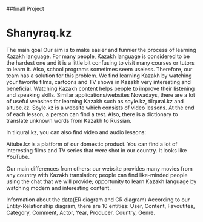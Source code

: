 ##finall Project 
# Shanyraq.kz

The main goal
Our aim is to make easier and funnier the process of learning Kazakh language. For many people, Kazakh language is considered to be the hardest one and it is a little bit confusing to visit many courses or tutors to learn it. Also, school programs sometimes seem useless. Therefore, our team has a solution for this problem. We find learning Kazakh by watching your favorite films, cartoons and TV shows in Kazakh very interesting and beneficial. Watching Kazakh content helps people to improve their listening and speaking skills. 
Similar applications/websites
Nowadays, there are a lot of useful websites for learning Kazakh such as soyle.kz, tilqural.kz and aitube.kz. 
Soyle.kz is a website which consists of video lessons. At the end of each lesson, a person can find a test. Also, there is a dictionary to translate unknown words from Kazakh to Russian.


In tilqural.kz, you can also find video and audio lessons:


Aitube.kz is a platform of our domestic product. You can find a lot of interesting films and TV series that were shot in our country. It looks like YouTube.


Our main differences from others:
our website provides many movies from any country with Kazakh translation;
people can find like-minded people using the chat that we will provide;
opportunity to learn Kazakh language by watching modern and interesting content.


Information about the data(ER diagram and CR diagram)
According to our Entity-Relationship diagram, there are 10 entities: User, Content, Favoutites, Category, Comment, Actor, Year, Producer, Country, Genre.
